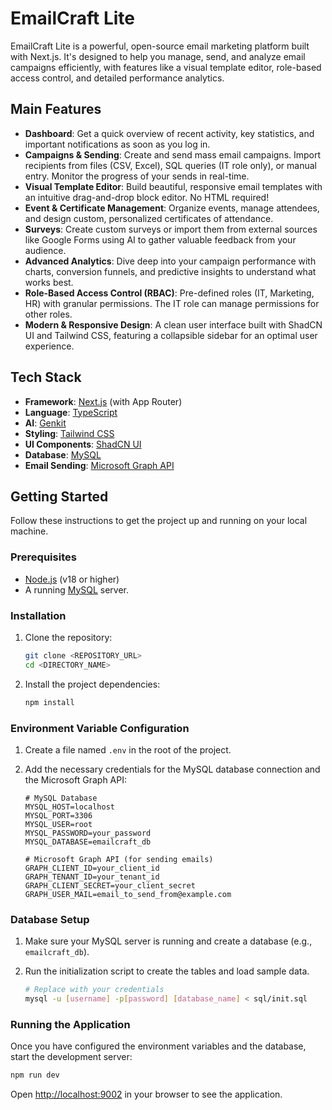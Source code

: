 
# EmailCraft Lite

EmailCraft Lite is a powerful, open-source email marketing platform built with Next.js. It's designed to help you manage, send, and analyze email campaigns efficiently, with features like a visual template editor, role-based access control, and detailed performance analytics.

## Main Features

-   **Dashboard**: Get a quick overview of recent activity, key statistics, and important notifications as soon as you log in.
-   **Campaigns & Sending**: Create and send mass email campaigns. Import recipients from files (CSV, Excel), SQL queries (IT role only), or manual entry. Monitor the progress of your sends in real-time.
-   **Visual Template Editor**: Build beautiful, responsive email templates with an intuitive drag-and-drop block editor. No HTML required!
-   **Event & Certificate Management**: Organize events, manage attendees, and design custom, personalized certificates of attendance.
-   **Surveys**: Create custom surveys or import them from external sources like Google Forms using AI to gather valuable feedback from your audience.
-   **Advanced Analytics**: Dive deep into your campaign performance with charts, conversion funnels, and predictive insights to understand what works best.
-   **Role-Based Access Control (RBAC)**: Pre-defined roles (IT, Marketing, HR) with granular permissions. The IT role can manage permissions for other roles.
-   **Modern & Responsive Design**: A clean user interface built with ShadCN UI and Tailwind CSS, featuring a collapsible sidebar for an optimal user experience.

## Tech Stack

-   **Framework**: [Next.js](https://nextjs.org/) (with App Router)
-   **Language**: [TypeScript](https://www.typescriptlang.org/)
-   **AI**: [Genkit](https://firebase.google.com/docs/genkit)
-   **Styling**: [Tailwind CSS](https://tailwindcss.com/)
-   **UI Components**: [ShadCN UI](https://ui.shadcn.com/)
-   **Database**: [MySQL](https://www.mysql.com/)
-   **Email Sending**: [Microsoft Graph API](https://developer.microsoft.com/en-us/graph)

## Getting Started

Follow these instructions to get the project up and running on your local machine.

### Prerequisites

-   [Node.js](https://nodejs.org/) (v18 or higher)
-   A running [MySQL](https://www.mysql.com/) server.

### Installation

1.  Clone the repository:
    ```bash
    git clone <REPOSITORY_URL>
    cd <DIRECTORY_NAME>
    ```

2.  Install the project dependencies:
    ```bash
    npm install
    ```

### Environment Variable Configuration

1.  Create a file named `.env` in the root of the project.
2.  Add the necessary credentials for the MySQL database connection and the Microsoft Graph API:

    ```env
    # MySQL Database
    MYSQL_HOST=localhost
    MYSQL_PORT=3306
    MYSQL_USER=root
    MYSQL_PASSWORD=your_password
    MYSQL_DATABASE=emailcraft_db

    # Microsoft Graph API (for sending emails)
    GRAPH_CLIENT_ID=your_client_id
    GRAPH_TENANT_ID=your_tenant_id
    GRAPH_CLIENT_SECRET=your_client_secret
    GRAPH_USER_MAIL=email_to_send_from@example.com
    ```

### Database Setup

1.  Make sure your MySQL server is running and create a database (e.g., `emailcraft_db`).
2.  Run the initialization script to create the tables and load sample data.

    ```bash
    # Replace with your credentials
    mysql -u [username] -p[password] [database_name] < sql/init.sql
    ```

### Running the Application

Once you have configured the environment variables and the database, start the development server:

```bash
npm run dev
```

Open [http://localhost:9002](http://localhost:9002) in your browser to see the application.
